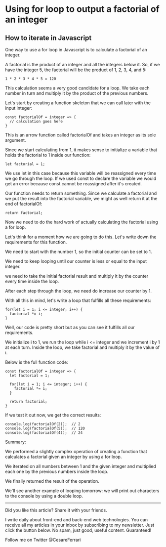 # Using for loop to output a factorial of an integer
## How to iterate in Javascript

One way to use a for loop in Javascript is to calculate a factorial of an integer.

A factorial is the product of an integer and all the integers below it. So, if we have the integer 5, the factorial will be the product of 1, 2, 3, 4, and 5:

```
1 * 2 * 3 * 4 * 5 = 120
```

This calculation seems a very good candidate for a loop. We take each number in turn and multiply it by the product of the previous numbers.

Let's start by creating a function skeleton that we can call later with the input integer:

```
const factorialOf = integer => {
  // calculation goes here
}
```

This is an arrow function called factorialOf and takes an integer as its sole argument.

Since we start calculating from 1, it makes sense to initialize a variable that holds the factorial to 1 inside our function:

```
let factorial = 1;
```

We use let in this case because this variable will be reassigned every time we go through the loop. If we used const to declare the variable we would get an error because const cannot be reassigned after it's created.

Our function needs to return something. Since we calculate a factorial and we put the result into the factorial variable, we might as well return it at the end of factorialOf:

```
return factorial;
```

Now we need to do the hard work of actually calculating the factorial using a for loop.

Let's think for a moment how we are going to do this. Let's write down the requirements for this function.

We need to start with the number 1, so the initial counter can be set to 1.

We need to keep looping until our counter is less or equal to the input integer.

we need to take the initial factorial result and multiply it by the counter every time inside the loop.

After each step through the loop, we need do increase our counter by 1.

With all this in mind, let's write a loop that fulfills all these requirements:

```
for(let i = 1; i <= integer; i++) {
  factorial *= i;
}
```


Well, our code is pretty short but as you can see it fulfills all our requirements.

We initialize i to 1, we run the loop while i <= integer and we increment i by 1 at each turn.
Inside the loop, we take factorial and multiply it by the value of i.

Below is the full function code:

```
const factorialOf = integer => {
  let factorial = 1;

  for(let i = 1; i <= integer; i++) {
    factorial *= i;
  }

  return factorial;
}
```

If we test it out now, we get the correct results:

```
console.log(factorialOf(2));  // 2
console.log(factorialOf(5));  // 120
console.log(factorialOf(4));  // 24
```

Summary:

We performed a slightly complex operation of creating a function that calculates a factorial given an integer by using a for loop.

We iterated on all numbers between 1 and the given integer and multiplied each one by the previous numbers inside the loop.

We finally returned the result of the operation.

We'll see another example of looping tomorrow: we will print out characters to the console by using a double loop.

---

Did you like this article?  Share it with your friends. 

I write daily about front-end and back-end web technologies. 
You can receive all my articles in your inbox by subscribing to my newsletter. Just click the button below. No spam, just good, useful content. Guaranteed!

Follow me on Twitter @CesareFerrari